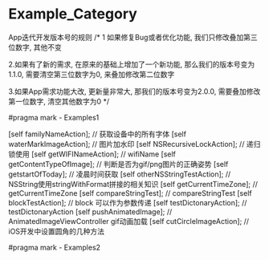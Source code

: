 # Example_Category

App迭代开发版本号的规则
/*
1 如果修复Bug或者优化功能, 我们只修改叠加第三位数字, 其他不变

2.如果有了新的需求, 在原来的基础上增加了一个新功能, 那么我们的版本号变为1.1.0, 需要清空第三位数字为0, 来叠加修改第二位数字

3.如果App需求功能大改, 更新量非常大, 那我们的版本号变为2.0.0, 需要叠加修改第一位数字, 清空其他数字为0
*/

#pragma mark - Examples1

[self familyNameAction];                    // 获取设备中的所有字体
[self waterMarkImageAction];                // 图片加水印
[self NSRecursiveLockAction];               // 递归锁使用
[self getWIFINameAction];                   // wifiName
[self getContentTypeOfImage];               // 判断是否为gif/png图片的正确姿势
[self getstartOfToday];                     // 凌晨时间获取
[self otherNSStringTestAction];             // NSString使用stringWithFormat拼接的相关知识
[self getCurrentTimeZone];                  // getCurrentTimeZone
[self compareStringTest];                   // compareStringTest
[self blockTestAction];                     // block 可以作为参数传递
[self testDictonaryAction];                 // testDictonaryAction
[self pushAnimatedImage];                   // AnimatedImageViewController gif动画加载
[self cutCircleImageAction];                // iOS开发中设置圆角的几种方法


#pragma mark - Examples2


